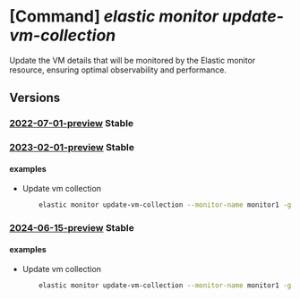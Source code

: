 # [Command] _elastic monitor update-vm-collection_

Update the VM details that will be monitored by the Elastic monitor resource, ensuring optimal observability and performance.

## Versions

### [2022-07-01-preview](/Resources/mgmt-plane/L3N1YnNjcmlwdGlvbnMve30vcmVzb3VyY2Vncm91cHMve30vcHJvdmlkZXJzL21pY3Jvc29mdC5lbGFzdGljL21vbml0b3JzL3t9L3ZtY29sbGVjdGlvbnVwZGF0ZQ==/2022-07-01-preview.xml) **Stable**

<!-- mgmt-plane /subscriptions/{}/resourcegroups/{}/providers/microsoft.elastic/monitors/{}/vmcollectionupdate 2022-07-01-preview -->

### [2023-02-01-preview](/Resources/mgmt-plane/L3N1YnNjcmlwdGlvbnMve30vcmVzb3VyY2Vncm91cHMve30vcHJvdmlkZXJzL21pY3Jvc29mdC5lbGFzdGljL21vbml0b3JzL3t9L3ZtY29sbGVjdGlvbnVwZGF0ZQ==/2023-02-01-preview.xml) **Stable**

<!-- mgmt-plane /subscriptions/{}/resourcegroups/{}/providers/microsoft.elastic/monitors/{}/vmcollectionupdate 2023-02-01-preview -->

#### examples

- Update vm collection
    ```bash
        elastic monitor update-vm-collection --monitor-name monitor1 -g rg --operation-name Add --vi-resource-id id
    ```

### [2024-06-15-preview](/Resources/mgmt-plane/L3N1YnNjcmlwdGlvbnMve30vcmVzb3VyY2Vncm91cHMve30vcHJvdmlkZXJzL21pY3Jvc29mdC5lbGFzdGljL21vbml0b3JzL3t9L3ZtY29sbGVjdGlvbnVwZGF0ZQ==/2024-06-15-preview.xml) **Stable**

<!-- mgmt-plane /subscriptions/{}/resourcegroups/{}/providers/microsoft.elastic/monitors/{}/vmcollectionupdate 2024-06-15-preview -->

#### examples

- Update vm collection
    ```bash
        elastic monitor update-vm-collection --monitor-name monitor1 -g rg --operation-name Add --vi-resource-id id
    ```
